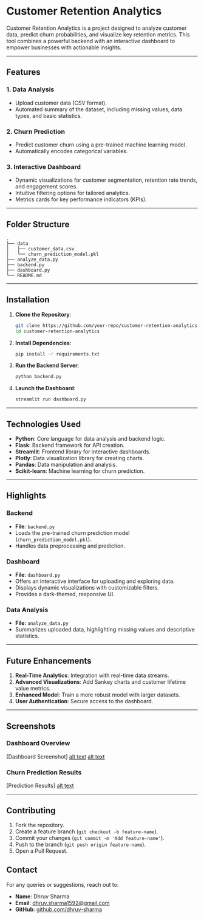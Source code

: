 # Customer Retention Analytics

Customer Retention Analytics is a project designed to analyze customer data, predict churn probabilities, and visualize key retention metrics. This tool combines a powerful backend with an interactive dashboard to empower businesses with actionable insights.

---

## Features

### 1. **Data Analysis**
- Upload customer data (CSV format).
- Automated summary of the dataset, including missing values, data types, and basic statistics.

### 2. **Churn Prediction**
- Predict customer churn using a pre-trained machine learning model.
- Automatically encodes categorical variables.

### 3. **Interactive Dashboard**
- Dynamic visualizations for customer segmentation, retention rate trends, and engagement scores.
- Intuitive filtering options for tailored analytics.
- Metrics cards for key performance indicators (KPIs).

---

## Folder Structure

```plaintext
.
├── data
│   ├── customer_data.csv
│   └── churn_prediction_model.pkl
├── analyze_data.py
├── backend.py
├── dashboard.py
└── README.md
```

---

## Installation

1. **Clone the Repository**:
   ```bash
   git clone https://github.com/your-repo/customer-retention-analytics.git
   cd customer-retention-analytics
   ```

2. **Install Dependencies**:
   ```bash
   pip install -r requirements.txt
   ```

3. **Run the Backend Server**:
   ```bash
   python backend.py
   ```

4. **Launch the Dashboard**:
   ```bash
   streamlit run dashboard.py
   ```

---



## Technologies Used

- **Python**: Core language for data analysis and backend logic.
- **Flask**: Backend framework for API creation.
- **Streamlit**: Frontend library for interactive dashboards.
- **Plotly**: Data visualization library for creating charts.
- **Pandas**: Data manipulation and analysis.
- **Scikit-learn**: Machine learning for churn prediction.

---

## Highlights

### Backend
- **File**: `backend.py`
- Loads the pre-trained churn prediction model (`churn_prediction_model.pkl`).
- Handles data preprocessing and prediction.

### Dashboard
- **File**: `dashboard.py`
- Offers an interactive interface for uploading and exploring data.
- Displays dynamic visualizations with customizable filters.
- Provides a dark-themed, responsive UI.

### Data Analysis
- **File**: `analyze_data.py`
- Summarizes uploaded data, highlighting missing values and descriptive statistics.

---

## Future Enhancements

1. **Real-Time Analytics**: Integration with real-time data streams.
2. **Advanced Visualizations**: Add Sankey charts and customer lifetime value metrics.
3. **Enhanced Model**: Train a more robust model with larger datasets.
4. **User Authentication**: Secure access to the dashboard.

---

## Screenshots

### Dashboard Overview

[Dashboard Screenshot]
[alt text](image-2.png)
[alt text](image.png)


### Churn Prediction Results

[Prediction Results]
[alt text](image-3.png)

---

## Contributing

1. Fork the repository.
2. Create a feature branch (`git checkout -b feature-name`).
3. Commit your changes (`git commit -m 'Add feature-name'`).
4. Push to the branch (`git push origin feature-name`).
5. Open a Pull Request.


## Contact

For any queries or suggestions, reach out to:

- **Name**: Dhruv Sharma
- **Email**: dhruv.sharma1592@gmail.com
- **GitHub**: [github.com/dhruv-sharma](https://github.com/DhruvSharma-05)